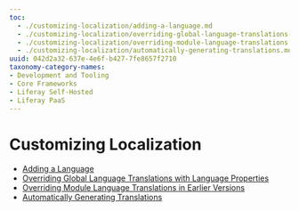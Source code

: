 ```yaml
---
toc:
  - ./customizing-localization/adding-a-language.md
  - ./customizing-localization/overriding-global-language-translations-with-language-properties.md
  - ./customizing-localization/overriding-module-language-translations.md
  - ./customizing-localization/automatically-generating-translations.md
uuid: 042d2a32-637e-4e6f-b427-7fe8657f2710
taxonomy-category-names:
- Development and Tooling
- Core Frameworks
- Liferay Self-Hosted
- Liferay PaaS
---
```

# Customizing Localization

- [Adding a Language](./customizing-localization/adding-a-language.md)
- [Overriding Global Language Translations with Language Properties](./customizing-localization/overriding-global-language-translations-with-language-properties.md)
- [Overriding Module Language Translations in Earlier Versions](./customizing-localization/overriding-module-language-translations.md)
- [Automatically Generating Translations](./customizing-localization/automatically-generating-translations.md)
